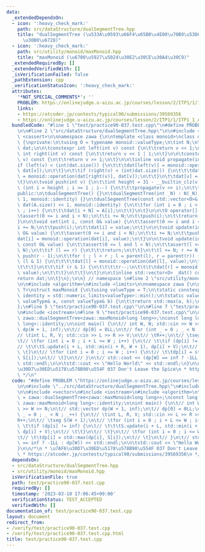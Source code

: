 ```yaml
---
data:
  _extendedDependsOn:
  - icon: ':heavy_check_mark:'
    path: src/dataStructure/dualSegmentTree.hpp
    title: "dualSegmentTree (\u533A\u9593\u66F4\u65B0\u4E00\u70B9\u53D6\u5F97\u30BB\
      \u30B0\u6728)"
  - icon: ':heavy_check_mark:'
    path: src/utility/monoid/maxMonoid.hpp
    title: "maxMonoid (\u6700\u5927\u5024\u30E2\u30CE\u30A4\u30C9)"
  _extendedRequiredBy: []
  _extendedVerifiedWith: []
  _isVerificationFailed: false
  _pathExtension: cpp
  _verificationStatusIcon: ':heavy_check_mark:'
  attributes:
    '*NOT_SPECIAL_COMMENTS*': ''
    PROBLEM: https://onlinejudge.u-aizu.ac.jp/courses/lesson/2/ITP1/1/ITP1_1_A
    links:
    - https://atcoder.jp/contests/typical90/submissions/39569356
    - https://onlinejudge.u-aizu.ac.jp/courses/lesson/2/ITP1/1/ITP1_1_A
  bundledCode: "#line 1 \"test/practice90-037.test.cpp\"\n#define PROBLEM \"https://onlinejudge.u-aizu.ac.jp/courses/lesson/2/ITP1/1/ITP1_1_A\"\
    \n\n#line 2 \"src/dataStructure/dualSegmentTree.hpp\"\n\n#include <vector>\n#include\
    \ <cassert>\n\nnamespace zawa {\n\ntemplate <class monoid>\nclass dualSegmentTree\
    \ {\nprivate:\n\tusing O = typename monoid::valueType;\n\tint N;\n\tstd::vector<O>\
    \ dat;\n\n\tconstexpr int left(int v) const {\n\t\treturn v << 1;\n\t}\n\n\tconstexpr\
    \ int right(int v) const {\n\t\treturn v << 1 | 1;\n\t}\n\n\tconstexpr int parent(int\
    \ v) const {\n\t\treturn v >> 1;\n\t}\n\n\tinline void propagate(int v) {\n\t\t\
    if (left(v) < (int)dat.size()) {\n\t\t\tdat[left(v)] = monoid::operation(dat[left(v)],\
    \ dat[v]);\n\t\t}\n\t\tif (right(v) < (int)dat.size()) {\n\t\t\tdat[right(v)]\
    \ = monoid::operation(dat[right(v)], dat[v]);\n\t\t}\n\t\tdat[v] = monoid::identity;\n\
    \t}\n\n\tvoid push(int v) {\n\t\tint height = 31 - __builtin_clz(v);\n\t\tfor\
    \ (int i = height ; i >= 1 ; i--) {\n\t\t\tpropagate(v >> i);\n\t\t}\n\t}\n\n\
    public:\n\tdualSegmentTree() {}\n\tdualSegmentTree(int _N) : N(_N), dat(_N <<\
    \ 1, monoid::identity) {}\n\tdualSegmentTree(const std::vector<O>& A) : N((int)A.size()),\
    \ dat(A.size() << 1, monoid::identity) {\n\t\tfor (int i = 0 ; i < (int)A.size()\
    \ ; i++) {\n\t\t\tdat[i + N] = A[i];\n\t\t}\n\t}\n\n\tO operator[](int i) {\n\t\
    \tassert(0 <= i and i < N);\n\t\ti += N;\n\t\tpush(i);\n\t\treturn dat[i];\n\t\
    }\n\n\tvoid set(int i, const O& value) {\n\t\tassert(0 <= i and i < N);\n\t\t\
    i += N;\n\t\tpush(i);\n\t\tdat[i] = value;\n\t}\n\n\tvoid update(int i, const\
    \ O& value) {\n\t\tassert(0 <= i and i < N);\n\t\ti += N;\n\t\tpush(i);\n\t\t\
    dat[i] = monoid::operation(dat[i], value);\n\t}\n\n\tvoid update(int l, int r,\
    \ const O& value) {\n\t\tassert(0 <= l and l < N);\n\t\tassert(l <= r and r <=\
    \ N);\n\t\tif (l == r) {\n\t\t\treturn;\n\t\t}\n\t\tl += N; r += N;\n\t\tpush(l);\
    \ push(r - 1);\n\t\tfor ( ; l < r ; l = parent(l), r = parent(r)) {\n\t\t\tif\
    \ (l & 1) {\n\t\t\t\tdat[l] = monoid::operation(dat[l], value);\n\t\t\t\tl++;\n\
    \t\t\t}\n\t\t\tif (r & 1) {\n\t\t\t\tr--;\n\t\t\t\tdat[r] = monoid::operation(dat[r],\
    \ value);\n\t\t\t}\n\t\t}\n\t}\n\n\tinline std::vector<O> _dat() const {\n\t\t\
    return dat;\n\t}\n};\n\n} // namespace \n#line 2 \"src/utility/monoid/maxMonoid.hpp\"\
    \n\n#include <algorithm>\n#include <limits>\n\nnamespace zawa {\n\ntemplate <class\
    \ T>\nstruct maxMonoid {\n\tusing valueType = T;\n\tstatic constexpr valueType\
    \ identity = std::numeric_limits<valueType>::min();\n\tstatic valueType operation(const\
    \ valueType& a, const valueType& b) {\n\t\treturn std::max(a, b);\n\t}\n};\n\n\
    };\n#line 5 \"test/practice90-037.test.cpp\"\n\n#line 7 \"test/practice90-037.test.cpp\"\
    \n#include <iostream>\n#line 9 \"test/practice90-037.test.cpp\"\n\nusing seg =\
    \ zawa::dualSegmentTree<zawa::maxMonoid<long long>>;\nconst long long inf = zawa::maxMonoid<long\
    \ long>::identity;\n\nint main() {\n\t// int W, N; std::cin >> W >> N;\n\t// std::vector\
    \ dp(W + 1, inf);\n\t// dp[0] = 0LL;\n\t// for (int _ = 0 ; _ < N ; _++) {\n\t\
    // \tint L, R, V; std::cin >> L >> R >> V;\n\t// \tR++;\n\t// \tseg S(W + 1);\n\
    \t// \tfor (int i = 0 ; i + L <= W ; i++) {\n\t// \t\tif (dp[i] != inf) {\n\t\
    // \t\t\tS.update(i + L, std::min(i + R, W + 1), dp[i] + V);\n\t// \t\t}\n\t//\
    \ \t}\n\t// \tfor (int i = 0 ; i <= W ; i++) {\n\t// \t\tdp[i] = std::max(dp[i],\
    \ S[i]);\n\t// \t}\n\t// }\n\t// std::cout << (dp[W] == inf ? -1LL : dp[W]) <<\
    \ std::endl;\n\n\tstd::cout << \"Hello World\" << std::endl;\n}\n\n/*\n * \u7AF6\
    \u30D7\u30ED\u5178\u578B90\u554F 037 Don't Leave the Spice\n * https://atcoder.jp/contests/typical90/submissions/39569356\n\
    \ */\n"
  code: "#define PROBLEM \"https://onlinejudge.u-aizu.ac.jp/courses/lesson/2/ITP1/1/ITP1_1_A\"\
    \n\n#include \"../src/dataStructure/dualSegmentTree.hpp\"\n#include \"../src/utility/monoid/maxMonoid.hpp\"\
    \n\n#include <vector>\n#include <iostream>\n#include <algorithm>\n\nusing seg\
    \ = zawa::dualSegmentTree<zawa::maxMonoid<long long>>;\nconst long long inf =\
    \ zawa::maxMonoid<long long>::identity;\n\nint main() {\n\t// int W, N; std::cin\
    \ >> W >> N;\n\t// std::vector dp(W + 1, inf);\n\t// dp[0] = 0LL;\n\t// for (int\
    \ _ = 0 ; _ < N ; _++) {\n\t// \tint L, R, V; std::cin >> L >> R >> V;\n\t// \t\
    R++;\n\t// \tseg S(W + 1);\n\t// \tfor (int i = 0 ; i + L <= W ; i++) {\n\t//\
    \ \t\tif (dp[i] != inf) {\n\t// \t\t\tS.update(i + L, std::min(i + R, W + 1),\
    \ dp[i] + V);\n\t// \t\t}\n\t// \t}\n\t// \tfor (int i = 0 ; i <= W ; i++) {\n\
    \t// \t\tdp[i] = std::max(dp[i], S[i]);\n\t// \t}\n\t// }\n\t// std::cout << (dp[W]\
    \ == inf ? -1LL : dp[W]) << std::endl;\n\n\tstd::cout << \"Hello World\" << std::endl;\n\
    }\n\n/*\n * \u7AF6\u30D7\u30ED\u5178\u578B90\u554F 037 Don't Leave the Spice\n\
    \ * https://atcoder.jp/contests/typical90/submissions/39569356\n */\n"
  dependsOn:
  - src/dataStructure/dualSegmentTree.hpp
  - src/utility/monoid/maxMonoid.hpp
  isVerificationFile: true
  path: test/practice90-037.test.cpp
  requiredBy: []
  timestamp: '2023-03-10 17:06:45+09:00'
  verificationStatus: TEST_ACCEPTED
  verifiedWith: []
documentation_of: test/practice90-037.test.cpp
layout: document
redirect_from:
- /verify/test/practice90-037.test.cpp
- /verify/test/practice90-037.test.cpp.html
title: test/practice90-037.test.cpp
---
```

